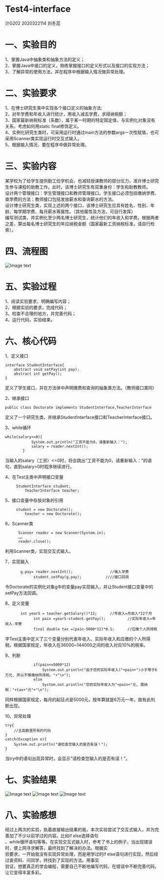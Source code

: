 # Test4-interface
计G202 2020322114 刘冬蕊

# 一、实验目的
1、掌握Java中抽象类和抽象方法的定义；   
2、掌握Java中接口的定义，熟练掌握接口的定义形式以及接口的实现方法；  
3、了解异常的使用方法，并在程序中根据输入情况做异常处理。  

# 二、实验要求
1、在博士研究生类中实现各个接口定义的抽象方法;  
2、对年学费和年收入进行统计，用收入减去学费，求得纳税额；  
3、国家最新纳税标准（系数），属于某一时期的特定固定值，与实例化对象没有关系，考虑如何用static  final修饰定义。  
4、实例化研究生类时，可采用运行时通过main方法的参数args一次性赋值，也可采用Scanner类实现运行时交互式输入。  
5、根据输入情况，要在程序中做异常处理。  

# 三、实验内容
某学校为了给学生提供勤工俭学机会，也减轻授课教师的部分压力，准许博士研究生参与课程的助教工作。此时，该博士研究生有双重身份：学生和助教教师。  
设计两个管理接口：学生管理接口和教师管理接口。学生接口必须包括缴纳学费、查学费的方法；教师接口包括发放薪水和查询薪水的方法。  
设计博士研究生类，实现上述的两个接口，该博士研究生应具有姓名、性别、年龄、每学期学费、每月薪水等属性。（其他属性及方法，可自行发挥）  
编写测试类，并实例化至少两名博士研究生，统计他们的年收入和学费。根据两者之差，算出每名博士研究生的年应纳税金额（国家最新工资纳税标准，请自行检索）。  

# 四、流程图
![Image text](https://github.com/Liudr1999/Test4-interface/blob/main/%E6%B5%81%E7%A8%8B%E5%9B%BE.JPG)

# 五、实验过程
1、阅读实验要求，明确编写内容；  
2、根据实验的要求，完成代码；  
3、检查不合理的地方，并完善代码；    
4、运行代码，实验结束。

# 六、核心代码
1、定义接口
```
interface StudentInterface{				
	abstract void setPay(int pay);		
	abstract int getPay();
}
```
定义了学生接口，并在方法体中声明缴费和查询的抽象类方法。（教师接口类同）  

2、继承接口
```
public class Doctorate implements StudentInterface,TeacherInterface
```
定义了一个研究生类，并继承StudentInterface接口和TeacherInterface接口。  

3、while循环
```
while(salary<=0){		
			System.out.println("工资不能为0，请重新输入：");
			salary = reader.nextInt();
		}
```
当输入的salary（工资）<=0时，将会跳出“工资不能为0，请重新输入：”的语句，直到salary>0时程序继续进行。  

4、在Test主类中声明接口变量
```
     StudentInterface student;				
		 TeacherInterface teacher;	
```  

5、接口变量中存放对象的引用
```
     student = new Doctorate();
		 teacher = new Doctorate();
```

6、Scanner类
```
      Scanner reader = new Scanner(System.in);
      ……
      reader.close();
```
利用Scanner类，实现交互式输入。  

7、实现输入
```
       g.pay= reader.nextInt();					//输入学费
			 student.setPay(g.pay);	          ////接口回调
```
令Doctorate的实例化对象g中的变量pay实现输入，并让Student接口变量中的setPay方法回调。  

8、定义变量
```
       int yearS = teacher.getSalary()*12;		//年收入=月收入*12个月
			 int pain =yearS-student.getPay();			//实际年收入=年收入-学费
			 final double tax =(pain-5000*12)*0.1;		//应缴个人所得税
```
字Test主类中定义了三个变量分别代表年收入、实际年收入和应缴的个人所得税。根据国家规定，年收入在36000~144000之间的收入对应10%的税率。  


9、判断
```
			 if(pain<=5000*12)
				 System.out.println("由于您的实际年收入("+pain+")小于等于6万元, 所以不够缴纳所得税。"+"\n");    
			 else     
				 System.out.println("您的实际年收入为"+pain+"元, 需纳税："+tax+"元"+"\n");
```
同样根据国家规定，每月的起征点是5000元，按年算就是6万元一年，故有此判断出现。  

10、异常处理
```
try{
    //主函数里所有的代码
}
catch(Exception e){
    System.out.println("请检查您输入的是否有误！");
}
```
当try中的语句出现异常时，会显示"请检查您输入的是否有误！"。  

# 七、实验结果
![Image text](https://github.com/Liudr1999/Test4-interface/blob/main/%E5%AD%A6%E7%94%9F%E4%B8%80.JPG)
![Image text](https://github.com/Liudr1999/Test4-interface/blob/main/%E5%AD%A6%E7%94%9F%E4%BA%8C.JPG)
![Image text](https://github.com/Liudr1999/Test4-interface/blob/main/%E5%BC%82%E5%B8%B8%E5%A4%84%E7%90%86.JPG)

# 八、实验感想
经过上两次的实验，执着直接输出结果的我，本次实验尝试了交互式输入，并为完善加了不少以前学过的内容。比如if else选择语句  
、while循环语句等等。在实现交互式输入时，参考了书上的例子，当出现错误时，便上网寻求解答，最终找到了解决的办法。根据实  
验要求，一开始我没有实现异常处理，而是用学过的if else语句进行实现，然后经过查资料、问同学，终找到了实现的方法。用事实  
验证，想要真正的学会编程，需要自己不断地编写代码，在错误中不断完善代码，让它变得丰富多彩。


